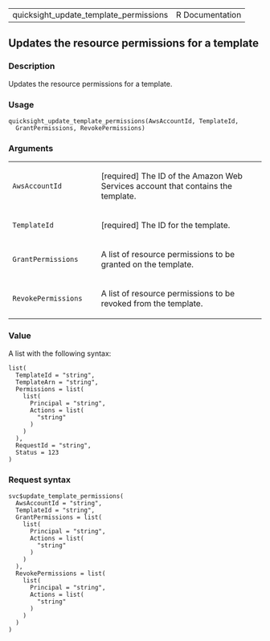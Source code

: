 <table style="width: 100%;">
<tbody>
<tr class="odd">
<td>quicksight_update_template_permissions</td>
<td style="text-align: right;">R Documentation</td>
</tr>
</tbody>
</table>

## Updates the resource permissions for a template

### Description

Updates the resource permissions for a template.

### Usage

    quicksight_update_template_permissions(AwsAccountId, TemplateId,
      GrantPermissions, RevokePermissions)

### Arguments

<table>
<colgroup>
<col style="width: 35%" />
<col style="width: 65%" />
</colgroup>
<tbody>
<tr class="odd">
<td><code
id="quicksight_update_template_permissions_:_AwsAccountId">AwsAccountId</code></td>
<td><p>[required] The ID of the Amazon Web Services account that
contains the template.</p></td>
</tr>
<tr class="even">
<td><code
id="quicksight_update_template_permissions_:_TemplateId">TemplateId</code></td>
<td><p>[required] The ID for the template.</p></td>
</tr>
<tr class="odd">
<td><code
id="quicksight_update_template_permissions_:_GrantPermissions">GrantPermissions</code></td>
<td><p>A list of resource permissions to be granted on the
template.</p></td>
</tr>
<tr class="even">
<td><code
id="quicksight_update_template_permissions_:_RevokePermissions">RevokePermissions</code></td>
<td><p>A list of resource permissions to be revoked from the
template.</p></td>
</tr>
</tbody>
</table>

### Value

A list with the following syntax:

    list(
      TemplateId = "string",
      TemplateArn = "string",
      Permissions = list(
        list(
          Principal = "string",
          Actions = list(
            "string"
          )
        )
      ),
      RequestId = "string",
      Status = 123
    )

### Request syntax

    svc$update_template_permissions(
      AwsAccountId = "string",
      TemplateId = "string",
      GrantPermissions = list(
        list(
          Principal = "string",
          Actions = list(
            "string"
          )
        )
      ),
      RevokePermissions = list(
        list(
          Principal = "string",
          Actions = list(
            "string"
          )
        )
      )
    )

